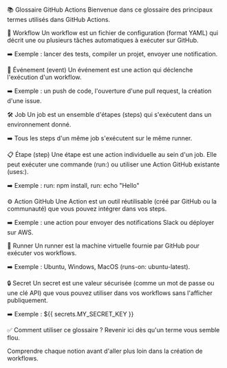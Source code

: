 📚 Glossaire GitHub Actions
Bienvenue dans ce glossaire des principaux termes utilisés dans GitHub Actions.

📄 Workflow
Un workflow est un fichier de configuration (format YAML) qui décrit une ou plusieurs tâches automatiques à exécuter sur GitHub.

➡️ Exemple : lancer des tests, compiler un projet, envoyer une notification.

🔔 Événement (event)
Un événement est une action qui déclenche l'exécution d'un workflow.

➡️ Exemple : un push de code, l'ouverture d'une pull request, la création d'une issue.

🛠️ Job
Un job est un ensemble d'étapes (steps) qui s'exécutent dans un environnement donné.

➡️ Tous les steps d'un même job s'exécutent sur le même runner.

📋 Étape (step)
Une étape est une action individuelle au sein d'un job.
Elle peut exécuter une commande (run:) ou utiliser une Action GitHub existante (uses:).

➡️ Exemple : run: npm install, run: echo "Hello"

⚙️ Action GitHub
Une Action est un outil réutilisable (créé par GitHub ou la communauté) que vous pouvez intégrer dans vos steps.

➡️ Exemple : une action pour envoyer des notifications Slack ou déployer sur AWS.

🚀 Runner
Un runner est la machine virtuelle fournie par GitHub pour exécuter vos workflows.

➡️ Exemple : Ubuntu, Windows, MacOS (runs-on: ubuntu-latest).

🔒 Secret
Un secret est une valeur sécurisée (comme un mot de passe ou une clé API) que vous pouvez utiliser dans vos workflows sans l'afficher publiquement.

➡️ Exemple : ${{ secrets.MY_SECRET_KEY }}

✅ Comment utiliser ce glossaire ?
Revenir ici dès qu'un terme vous semble flou.

Comprendre chaque notion avant d'aller plus loin dans la création de workflows.
